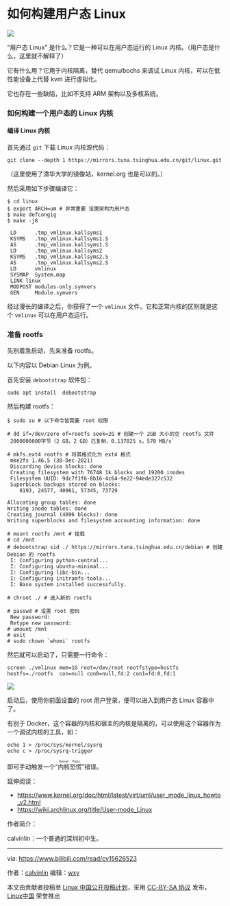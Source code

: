 [#]: subject: "如何构建用户态 Linux"
[#]: via: "https://www.bilibili.com/read/cv15626523"
[#]: author: "calvinlin https://space.bilibili.com/525982547"
[#]: keywords: "内核 用户态"
[#]: url: " "

# 如何构建用户态 Linux

![](https://s3.bmp.ovh/imgs/2022/03/164eccd6da50e10d.png)

“用户态 Linux” 是什么？它是一种可以在用户态运行的 Linux 内核。（用户态是什么，这里就不解释了）

它有什么用？它用于内核隔离，替代 qemu/bochs 来调试 Linux 内核，可以在低性能设备上代替 kvm 进行虚拟化。

它也存在一些缺陷，比如不支持 ARM 架构以及多核系统。

### 如何构建一个用户态的 Linux 内核

#### 编译 Linux 内核

首先通过 `git` 下载 Linux 内核源代码：

```
git clone --depth 1 https://mirrors.tuna.tsinghua.edu.cn/git/linux.git
```

（这里使用了清华大学的镜像站，kernel.org 也是可以的。）

然后采用如下步骤编译它：

```
$ cd linux
$ export ARCH=um # 非常重要 设置架构为用户态
$ make defcongig
$ make -j8

 LD      .tmp_vmlinux.kallsyms1
 KSYMS   .tmp_vmlinux.kallsyms1.S
 AS      .tmp_vmlinux.kallsyms1.S
 LD      .tmp_vmlinux.kallsyms2
 KSYMS   .tmp_vmlinux.kallsyms2.S
 AS      .tmp_vmlinux.kallsyms2.S
 LD      vmlinux
 SYSMAP  System.map
 LINK linux
 MODPOST modules-only.symvers
 GEN     Module.symvers
```

经过漫长的编译之后，你获得了一个 `vmlinux` 文件。它和正常内核的区别就是这个 `vmlinux` 可以在用户态运行。

### 准备 rootfs

先别着急启动，先来准备 rootfs。

以下内容以 Debian Linux 为例。

首先安装 `debootstrap` 软件包：

```
sudo apt install  debootstrap
```

然后构建 rootfs：

```
$ sudo su # 以下命令皆需要 root 权限

# dd if=/dev/zero of=rootfs seek=2G # 创建一个 2GB 大小的空 rootfs 文件
 2000000000字节（2 GB，2 GB）已复制，0.137825 s，570 MB/s`

# mkfs.ext4 rootfs # 将其格式化为 ext4 格式
 mke2fs 1.46.5 (30-Dec-2021)
 Discarding device blocks: done                            
 Creating filesystem with 76748 1k blocks and 19200 inodes
 Filesystem UUID: 9dc7f1f6-8b16-4c64-9e22-94ede327c532
 Superblock backups stored on blocks: 
  	8193, 24577, 40961, 57345, 73729

Allocating group tables: done                            
Writing inode tables: done                            
Creating journal (4096 blocks): done
Writing superblocks and filesystem accounting information: done 

# mount rootfs /mnt # 挂载
# cd /mnt
# debootstrap sid ./ https://mirrors.tuna.tsinghua.edu.cn/debian # 创建 Debian 的 rootfs
 I: Configuring python-central... 
 I: Configuring ubuntu-minimal... 
 I: Configuring libc-bin... 
 I: Configuring initramfs-tools... 
 I: Base system installed successfully.

# chroot ./ # 进入新的 rootfs

# passwd # 设置 root 密码 
 New password: 
 Retype new password: 
# umount /mnt
# exit
# sudo chown `whomi` rootfs
```

然后就可以启动了，只需要一行命令：

```
screen ./vmlinux mem=1G root=/dev/root rootfstype=hostfs hostfs=./rootfs  con=null con0=null,fd:2 con1=fd:0,fd:1
```

![][1]

启动后，使用你前面设置的 root 用户登录，便可以进入到用户态 Linux 容器中了。

有别于 Docker，这个容器的内核和宿主的内核是隔离的，可以使用这个容器作为一个调试内核的工具，如：

```
echo 1 > /proc/sys/kernel/sysrq
echo c > /proc/sysrq-trigger
```

即可手动触发一个“<ruby>内核恐慌<rt>Kernel Panic</rt></ruby>”错误。

延伸阅读：

- https://www.kernel.org/doc/html/latest/virt/uml/user_mode_linux_howto_v2.html
- https://wiki.archlinux.org/title/User-mode_Linux

作者简介：

calvinlin：一个普通的深圳初中生。

------

via: https://www.bilibili.com/read/cv15626523

作者：[calvinlin](https://space.bilibili.com/525982547)
编辑：[wxy](https://github.com/wxy)

本文由贡献者投稿至 [Linux 中国公开投稿计划](https://github.com/LCTT/Articles/)，采用 [CC-BY-SA 协议](https://creativecommons.org/licenses/by-sa/4.0/deed.zh) 发布，[Linux中国](https://linux.cn/) 荣誉推出

[1]: https://s3.bmp.ovh/imgs/2022/03/0e586473dc1acdf1.png
